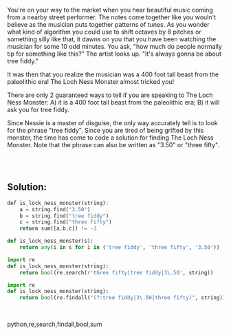 You're on your way to the market when you hear beautiful music coming from a nearby street performer. The notes come together like you wouln't believe as the musician puts together patterns of tunes. As you wonder what kind of algorithm you could use to shift octaves by 8 pitches or something silly like that, it dawns on you that you have been watching the musician for some 10 odd minutes. You ask, "how much do people normally tip for something like this?" The artist looks up. "It's always gonna be about tree fiddy."

It was then that you realize the musician was a 400 foot tall beast from the paleolithic era! The Loch Ness Monster almost tricked you!

There are only 2 guaranteed ways to tell if you are speaking to The Loch Ness Monster: A) it is a 400 foot tall beast from the paleolithic era; B) it will ask you for tree fiddy.

Since Nessie is a master of disguise, the only way accurately tell is to look for the phrase "tree fiddy". Since you are tired of being grifted by this monster, the time has come to code a solution for finding The Loch Ness Monster. Note that the phrase can also be written as "3.50" or "three fifty".


<br><br>

## Solution:
```dart
def is_lock_ness_monster(string):
    a = string.find("3.50")
    b = string.find("tree fiddy")
    c = string.find("three fifty")
    return sum([a,b,c]) != -3
```

```python
def is_lock_ness_monster(s):
    return any(i in s for i in ('tree fiddy', 'three fifty', '3.50'))
```

```python
import re
def is_lock_ness_monster(string):
    return bool(re.search(r'three fifty|tree fiddy|3\.50', string))
```

```python
import re
def is_lock_ness_monster(string):
    return bool(re.findall("(?:tree fiddy|3\.50|three fifty)", string))
```

<br>

<tag>python,re,search,findall,bool,sum<tag>
